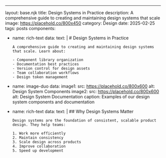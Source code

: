 ---
layout: base.njk
title: Design Systems in Practice
description: A comprehensive guide to creating and maintaining design systems that scale
image: https://placehold.co/800x450
category: Design
date: 2025-02-25
tags: posts
components:
  - name: rich-text
    data:
      text: |
        # Design Systems in Practice

        A comprehensive guide to creating and maintaining design systems that scale. Learn about:

        - Component library organization
        - Documentation best practices
        - Version control for design assets
        - Team collaboration workflows
        - Design token management
  
  - name: image-duo
    data:
      image1:
        src: https://placehold.co/800x600
        alt: Design System Components
      image2:
        src: https://placehold.co/800x600
        alt: Design System Documentation
      caption: Examples of our design system components and documentation
  
  - name: rich-text
    data:
      text: |
        ## Why Design Systems Matter
        
        Design systems are the foundation of consistent, scalable product design. They help teams:
        
        1. Work more efficiently
        2. Maintain consistency
        3. Scale design across products
        4. Improve collaboration
        5. Speed up development